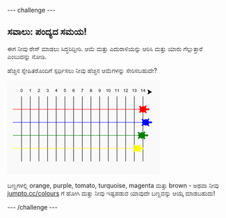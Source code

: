 --- challenge ---

## ಸವಾಲು: ಪಂದ್ಯದ ಸಮಯ!

ಈಗ ನೀವು ರೇಸ್ ಮಾಡಲು ಸಿದ್ಧರಿದ್ದೀರಿ. ಆಮೆ ಮತ್ತು ಎದುರಾಳಿಯನ್ನು ಆರಿಸಿ ಮತ್ತು ಯಾರು ಗೆಲ್ಲುತ್ತಾರೆ ಎಂಬುದನ್ನು ನೋಡಿ.

ಹೆಚ್ಚಿನ ಸ್ನೇಹಿತರೊಂದಿಗೆ ಸ್ಪರ್ಧಿಸಲು ನೀವು ಹೆಚ್ಚಿನ ಆಮೆಗಳನ್ನು ಸೇರಿಸಬಹುದೇ?

![screenshot](images/race-more.png)

ಬಣ್ಣಗಳಲ್ಲಿ orange, purple, tomato, turquoise, magenta ಮತ್ತು brown - ಅಥವಾ ನೀವು [jumpto.cc/colours](http://jumpto.cc/colours) ಗೆ ಹೋಗಿ ಮತ್ತು ನೀವು ಇಷ್ಟಪಡುವ ಯಾವುದೇ ಬಣ್ಣವನ್ನು ಆಯ್ಕೆ ಮಾಡಬಹುದು!

--- /challenge ---